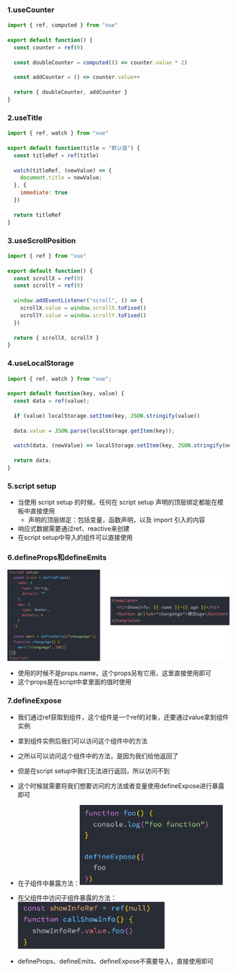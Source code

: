 ### 1.useCounter

```js
import { ref, computed } from "vue"

export default function() {
  const counter = ref(0)

  const doubleCounter = computed(() => counter.value * 2)

  const addCounter = () => counter.value++

  return { doubleCounter, addCounter }
}
```

### 2.useTitle

```js
import { ref, watch } from "vue"

export default function(title = "默认值") {
  const titleRef = ref(title)

  watch(titleRef, (newValue) => {
    document.title = newValue;
  }, {
    immediate: true
  })

  return titleRef
}
```

### 3.useScrollPosition

```js
import { ref } from "vue"

export default function() {
  const scrollX = ref(0)
  const scrollY = ref(0)

  window.addEventListener("scroll", () => {
    scrollX.value = window.scrollX.toFixed()
    scrollY.value = window.scrollY.toFixed()
  })

  return { scrollX, scrollY }
}
```

### 4.useLocalStorage

```js
import { ref, watch } from "vue";

export default function(key, value) {
  const data = ref(value);

  if (value) localStorage.setItem(key, JSON.stringify(value))
  
  data.value = JSON.parse(localStorage.getItem(key));

  watch(data, (newValue) => localStorage.setItem(key, JSON.stringify(newValue)))

  return data;
}
```

### 5.script setup

- 当使用  script setup  的时候，任何在  script setup  声明的顶层绑定都能在模板中直接使用
  - 声明的顶层绑定：包括变量，函数声明，以及 import 引入的内容
- 响应式数据需要通过ref、reactive来创建
- 在script setup中导入的组件可以直接使用

### 6.defineProps和defineEmits

![image-20220718204644505](images/image-20220718204644505.png)

- 使用的时候不是props.name，这个props另有它用，这里直接使用即可
- 这个props是在script中拿里面的值时使用

### 7.defineExpose

- 我们通过ref获取到组件，这个组件是一个ref的对象，还要通过value拿到组件实例

- 拿到组件实例后我们可以访问这个组件中的方法

- 之所以可以访问这个组件中的方法，是因为我们给他返回了

- 但是在script setup中我们无法进行返回，所以访问不到

- 这个时候就需要将我们想要访问的方法或者变量使用defineExpose进行暴露即可

- 在子组件中暴露方法：<img src="images/image-20220718205148930.png" alt="image-20220718205148930" style="zoom: 50%;" />

- 在父组件中访问子组件暴露的方法：<img src="images/image-20220718205224199.png" alt="image-20220718205224199" style="zoom:50%;" />

- defineProps、defineEmits、defineExpose不需要导入，直接使用即可




